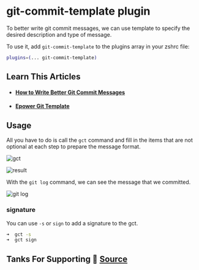 # git-commit-template plugin

To better write git commit messages, we can use template to specify the desired description and type of message.

To use it, add `git-commit-template` to the plugins array in your zshrc file:

```bash
plugins=(... git-commit-template)
```

## Learn This Articles

- #### [How to Write Better Git Commit Messages](https://www.freecodecamp.org/news/how-to-write-better-git-commit-messages/)

- #### [Epower Git Template](https://github.com/epowerng/git-template)

## Usage

All you have to do is call the `gct` command and fill in the items that 
are not optional at each step to prepare the message format.

![gct](https://raw.githubusercontent.com/ghasemdev/git-commit-template/master/images/1.png)

![result](https://raw.githubusercontent.com/ghasemdev/git-commit-template/master/images/2.png)

With the `git log` command, we can see the message that we committed.

![git log](https://raw.githubusercontent.com/ghasemdev/git-commit-template/master/images/3.png)

### signature

You can use `-s` or `sign` to add a signature to the gct.

```bash
➜  gct -s
➜  gct sign
```

## Tanks For Supporting 📌 [Source](https://github.com/ghasemdev/git-commit-template)

